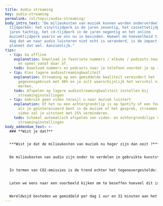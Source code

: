 ```yaml
---
title: Audio streaming
key: audio-streaming
permalink: /nl/topic/audio-streaming/
body_intro_text: "De milieukosten van muziek kunnen worden onderverdeeld in vier
  tijdperken: het vinyltijdperk in de jaren zeventig, het cassettetijdperk in de
  jaren tachtig, het cd-tijdperk in de jaren negentig en het online
  muziektijdperk waarin we ons nu in bevinden. Hoewel de hoeveelheid tijd per
  dag dat we naar audio luisteren niet echt is veranderd, is de impact op de
  planeet dat wel. Aanzienlijk."
tips:
  - tip: Ga offline
    explanation: Download je favoriete nummers / albums / podcasts naar je telefoon
      en speel vanaf daar af.
    todo: Download nummers en podcasts naar je telefoon voordat je op reis gaat
  - tip: Kies lagere audiostreamingkwaliteit
    explanation: Streaming op een gemiddelde kwaliteit vermindert het
      gegevensgebruik met 40% en je zult waarschijnlijk het verschil niet eens
      merken.
    todo: Afspelen op lagere audiostreamingkwaliteit instellen bij
      streaminginstellingen
  - tip: Gebruik geen video terwijl u naar muziek luistert
    explanation: Of het nu een achtergrondclip is op Spotify of een YouTube-clip,
      als je geïnteresseerd bent in de muziek of het gesprek, streamen zonder
      video zal je uitstoot met 25% verminderen.
    todo: Schakel automatisch afspelen van video- en achtergrondclips uit in je
      streaminginstellingen
body_addendum_text: >-
  ### **Wist je dat?**


  ***Wist je dat de milieukosten van muziek nu hoger zijn dan ooit ?***


  De milieukosten van audio zijn onder te verdelen in gebruikte kunststoffen en uitgestoten CO2-uitstoot. Op het gebied van plastics was de overgang naar streamen en downloaden rond en na 2013 een goede zaak in vergelijking met de vinyl- en cd-tijdperken. Eigenlijk is de totale hoeveelheid plastic die gebruikt wordt om muziekdragers te maken gedaald van 61 miljoen kg per jaar in 2013 naar 8 miljoen kg per jaar in 2021.


  In termen van CO2-emissies is de trend echter het tegenovergestelde:  de CO2-emissie-impact is gestegen van 157 miljoen kg in het CD-tijdperk tot bijna 500 miljoen kg in het huidige streamingtijdperk. En het stijgt steeds verder.


  Laten we eens naar een voorbeeld kijken om te beseffen hoeveel dit is. In 2021 bereikte de muziekclip Baby Shark Dance 9 miljard streams, het eerste enkele nummer dat meer dan 9 miljard keer werd gestreamd. Dit maakt het niet alleen een erg populair nummer, het betekent ook dat dit nummer in zijn eentje verantwoordelijk is voor de uitstoot van meer CO2 dan de jaarlijkse uitstoot van een heel land als Kroatië of Slowakije.


  Wereldwijd besteden we gemiddeld per dag 1 uur en 31 minuten aan het luisteren naar muziekstreams.
---
```

